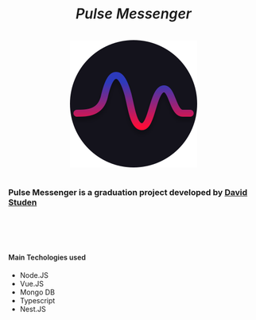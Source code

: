 
<h1 style='font-weight: 600; font-style: italic; text-align: center;'>Pulse Messenger</h1>

<br />

<main style="display: flex; flex-direction: column; align-items: center; width:">
<img src="./Logo.svg" alt="logo" width="256" />

<br />

<h3>Pulse Messenger is a graduation project developed by <a href="https://github.com/dstuden">David Studen</a><h3>
</main>

<br />

<h4 style='font-weight: 600;' >Main Techologies used</h4>
<ul>
<li>Node.JS</li>
<li>Vue.JS</li>
<li>Mongo DB</li>
<li>Typescript</li>
<li>Nest.JS</li>
</ul>